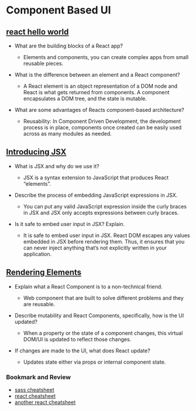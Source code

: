 # Component Based UI

## [react hello world](https://facebook.github.io/react/docs/hello-world.html)

- What are the building blocks of a React app?
  - Elements and components, you can create complex apps from small reusable pieces.

- What is the difference between an element and a React component?
  - A React element is an object representation of a DOM node and React is what gets returned from components. A component encapsulates a DOM tree, and the state is mutable.

- What are some advantages of Reacts component-based architecture?
  - Reusability: In Component Driven Development, the development process is in place, components once created can be easily used across as many modules as needed.

## [Introducing JSX](https://facebook.github.io/react/docs/introducing-jsx.html)

- What is JSX and why do we use it?
  - JSX is a syntax extension to JavaScript that produces React “elements”.

- Describe the process of embedding JavaScript expressions in JSX.
  - You can put any valid JavaScript expression inside the curly braces in JSX and JSX only accepts expressions between curly braces.

- Is it safe to embed user input in JSX? Explain.
  - It is safe to embed user input in JSX. React DOM escapes any values embedded in JSX before rendering them. Thus, it ensures that you can never inject anything that’s not explicitly written in your application.

## [Rendering Elements](https://facebook.github.io/react/docs/rendering-elements.html)

- Explain what a React Component is to a non-technical friend.
  - Web component that are built to solve different problems and they are reusable.

- Describe mutability and React Components, specifically, how is the UI updated?
  - When a property or the state of a component changes, this virtual DOM/UI is updated to reflect those changes.

- If changes are made to the UI, what does React update?
  - Updates state either via props or internal component state.

### Bookmark and Review

- [sass cheatsheet](https://devhints.io/sass)
- [react cheatsheet](https://devhints.io/react)
- [another react cheatsheet](https://reactcheatsheet.com/)
